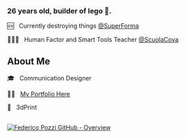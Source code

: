 ### 26 years old, builder of lego 🧱.

🆘 &nbsp; Currently destroying things [@SuperForma](https://superforma.xyz/)

🧑🏻‍💻 &nbsp; Human Factor and Smart Tools Teacher [@ScuolaCova](https://www.scuolacova.it/)

## About Me
:mortar_board: &nbsp; Communication Designer 

💪🏽 &nbsp; [My Portfolio Here](https://federicopozzi.github.io/)

:rocket: &nbsp; 3dPrint


## 
[![Federico Pozzi GitHub - Overview](https://github-readme-stats.vercel.app/api?username=federicopozzi&show_icons=true&theme=vue-dark&locale=en)](https://github.com/federicopozzi?tab=repositories&sort=stargazers)


